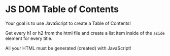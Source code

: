 # JS DOM Table of Contents

Your goal is to use JavaScript to create a Table of Contents!

Get every h1 or h2 from the html file and create a list item inside of the `aside` element for every title.

All your HTML must be generated (created) with JavaScript!